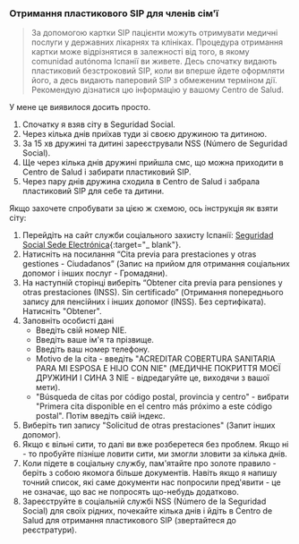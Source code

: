### Отримання пластикового SIP для членів сім'ї

> За допомогою картки SIP пацієнти можуть отримувати медичні послуги у державних лікарнях та клініках. Процедура
> отримання картки може відрізнятися в залежності від того, в якому comunidad autónoma Іспанії ви живете. Десь
> спочатку видають пластиковий безстроковий SIP, коли ви вперше йдете оформляти його, а десь видають паперовий SIP з
> обмеженим терміном дії. Рекомендую дізнатися цю інформацію у вашому Centro de Salud.

У мене це виявилося досить просто.

1. Спочатку я взяв сіту в Seguridad Social.
2. Через кілька днів приїхав туди зі своєю дружиною та дитиною.
3. За 15 хв дружині та дитині зареєстрували NSS (Número de Seguridad Social).
4. Ще через кілька днів дружині прийшла смс, що можна приходити в Centro de Salud і забирати пластиковий SIP.
5. Через пару днів дружина сходила в Centro de Salud і забрала пластиковий SIP для себе та дитини.

Якщо захочете спробувати за цією ж схемою, ось інструкція як взяти сіту:

1. Перейдіть на сайт служби соціального захисту
   Іспанії: [Seguridad Social Sede Electrónica](https://sede.seg-social.gob.es/wps/portal/sede/sede/Inicio){:target="_
   blank"}.
2. Натисніть на посилання “Cita previa para prestaciones y otras gestiones - Ciudadanos” (Запис на прийом для отримання
   соціальних допомог і інших послуг - Громадяни).
3. На наступній сторінці виберіть “Obtener cita previa para pensiones y otras prestaciones (INSS). Sin certificado”
   (Отримання попереднього запису для пенсійних і інших допомог (INSS). Без сертифіката). Натисніть "Obtener".
4. Заповніть особисті дані
    - Введіть свій номер NIE.
    - Введіть ваше ім'я та прізвище.
    - Введіть ваш номер телефону.
    - Motivo de la cita - введіть "ACREDITAR COBERTURA SANITARIA PARA MI ESPOSA E HIJO CON NIE" (МЕДИЧНЕ ПОКРИТТЯ МОЄЇ
      ДРУЖИНИ І СИНА З NIE - відредагуйте це, виходячи з вашої мети).
    - "Búsqueda de citas por código postal, provincia y centro" - вибрати "Primera cita disponible en el centro más
      próximo a este código postal". Потім введіть свій індекс.
5. Виберіть тип запису "Solicitud de otras prestaciones" (Запит інших допомог).
6. Якщо є вільні сити, то далі ви вже розберетеся без проблем. Якщо ні - то пробуйте пізніше ловити сити, ми змогли
   зловити за кілька днів.
7. Коли підете в соціальну службу, пам'ятайте про золоте правило - беріть з собою якомога більше документів. Навіть якщо
   я напишу точний список, які саме документи нас попросили пред'явити - це не означає, що вас не попросять що-небудь
   додатково.
8. Зареєструйте в соціальній службі NSS (Número de la Seguridad Social) для своїх рідних, почекайте кілька днів і йдіть
   в Centro de Salud для отримання пластикового SIP (звертайтеся до реєстратури).
